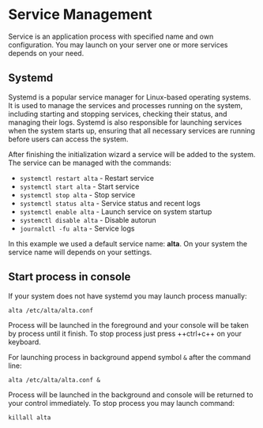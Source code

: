 # Service Management

Service is an application process with specified name and own configuration. You may launch on your server one or more services depends on your need.

## Systemd

Systemd is a popular service manager for Linux-based operating systems. It is used to manage the services and processes running on the system, including starting and stopping services, checking their status, and managing their logs. Systemd is also responsible for launching services when the system starts up, ensuring that all necessary services are running before users can access the system.

After finishing the initialization wizard a service will be added to the system. The service can be managed with the commands:

- `systemctl restart alta` - Restart service
- `systemctl start alta` - Start service
- `systemctl stop alta` - Stop service
- `systemctl status alta` - Service status and recent logs
- `systemctl enable alta` - Launch service on system startup
- `systemctl disable alta` - Disable autorun
- `journalctl -fu alta` - Service logs

In this example we used a default service name: **alta**. On your system the service name will depends on your settings.

## Start process in console

If your system does not have systemd you may launch process manually:

```
alta /etc/alta/alta.conf
```

Process will be launched in the foreground and your console will be taken by process until it finish. To stop process just press ++ctrl+c++ on your keyboard.

For launching process in background append symbol `&` after the command line:

```
alta /etc/alta/alta.conf &
```

Process will be launched in the background and console will be returned to your control immediately. To stop process you may launch command:

```
killall alta
```
